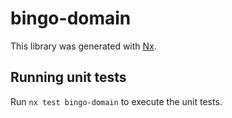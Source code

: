 # bingo-domain

This library was generated with [Nx](https://nx.dev).

## Running unit tests

Run `nx test bingo-domain` to execute the unit tests.
